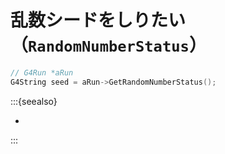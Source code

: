 # 乱数シードをしりたい（``RandomNumberStatus``）

```cpp
// G4Run *aRun
G4String seed = aRun->GetRandomNumberStatus();
```

:::{seealso}

- [](./geant4-event-random.md)

:::
